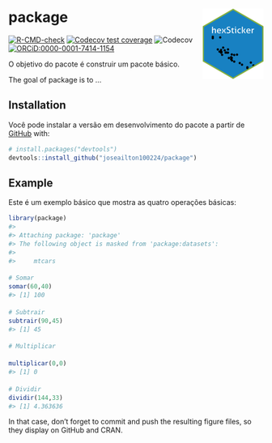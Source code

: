 
<!-- README.md is generated from README.Rmd. Please edit that file -->

# package <img src="man/figures/logo.png" align="right" height="139" alt="" />

<!-- badges: start -->

[![R-CMD-check](https://github.com/joseailton100224/package/actions/workflows/R-CMD-check.yaml/badge.svg)](https://github.com/joseailton100224/package/actions/workflows/R-CMD-check.yaml)
[![Codecov test
coverage](https://codecov.io/gh/joseailton100224/package/branch/main/graph/badge.svg)](https://app.codecov.io/gh/joseailton100224/package?branch=main)
![Codecov](https://img.shields.io/codecov/c/github/joseailton100224/package)
[![ORCiD:0000-0001-7414-1154](https://img.shields.io/badge/ORCiD-0009--0003--5992--6019-A6CE39?logo=ORCID&colorIcon.svg)](https://orcid.org/0009-0003-5992-6019)

<!-- badges: end -->

O objetivo do pacote é construir um pacote básico.

The goal of package is to …

## Installation

Você pode instalar a versão em desenvolvimento do pacote a partir de
[GitHub](https://github.com/) with:

``` r
# install.packages("devtools")
devtools::install_github("joseailton100224/package")
```

## Example

Este é um exemplo básico que mostra as quatro operações básicas:

``` r
library(package)
#> 
#> Attaching package: 'package'
#> The following object is masked from 'package:datasets':
#> 
#>     mtcars

# Somar
somar(60,40)
#> [1] 100

# Subtrair
subtrair(90,45)
#> [1] 45

# Multiplicar

multiplicar(0,0)
#> [1] 0

# Dividir
dividir(144,33)
#> [1] 4.363636
```

In that case, don’t forget to commit and push the resulting figure
files, so they display on GitHub and CRAN.
